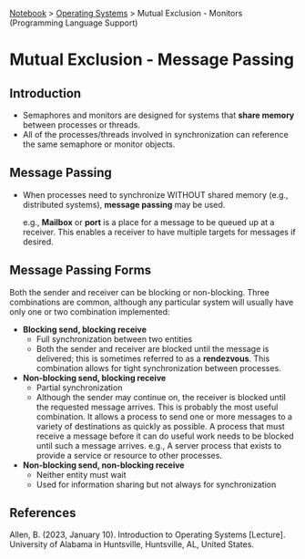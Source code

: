 <a href="../">Notebook</a> > <a href="./">Operating Systems</a> > Mutual Exclusion - Monitors (Programming Language Support)

# Mutual Exclusion - Message Passing



## Introduction

* Semaphores and monitors are designed for systems that **share memory** between processes or threads.
* All of the processes/threads involved in synchronization can reference the same semaphore or monitor objects.



## Message Passing

* When processes need to synchronize WITHOUT shared memory (e.g., distributed systems), **message passing** may be used.

  e.g., **Mailbox** or **port** is a place for a message to be queued up at a receiver. This enables a receiver to have multiple targets for messages if desired.



## Message Passing Forms

Both the sender and receiver can be blocking or non-blocking. Three combinations are common, although any particular system will usually have only one or two combination implemented:

* **Blocking send, blocking receive**
  * Full synchronization between two entities
  * Both the sender and receiver are blocked until the message is delivered; this is sometimes referred to as a **rendezvous**. This combination allows for tight synchronization between processes.
* **Non-blocking send, blocking receive**
  * Partial synchronization
  * Although the sender may continue on, the receiver is blocked until the requested message arrives. This is probably the most useful combination. It allows a process to send one or more messages to a variety of destinations as quickly as possible. A process that must receive a message before it can do useful work needs to be blocked until such a message arrives. e.g., A server process that exists to provide a service or resource to other processes.
* **Non-blocking send, non-blocking receive**
  * Neither entity must wait
  * Used for information sharing but not always for synchronization






## References

Allen, B. (2023, January 10). Introduction to Operating Systems [Lecture]. University of Alabama in Huntsville, Huntsville, AL, United States.
